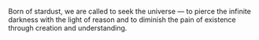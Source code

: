 Born of stardust, we are called to seek the universe — to pierce the infinite darkness with the light of reason and to diminish the pain of existence through creation and understanding.
